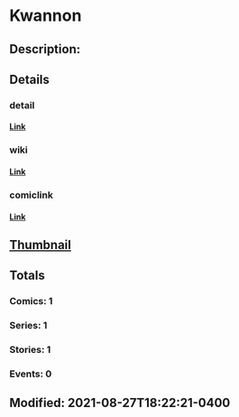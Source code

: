 # Kwannon
## Description: 
## Details
### detail
#### [Link](http://marvel.com/comics/characters/1013163/kwannon?utm_campaign=apiRef&utm_source=d8455188da2836f893171a8a63981172)
### wiki
#### [Link](http://marvel.com/universe/Kwannon?utm_campaign=apiRef&utm_source=d8455188da2836f893171a8a63981172)
### comiclink
#### [Link](http://marvel.com/comics/characters/1013163/kwannon?utm_campaign=apiRef&utm_source=d8455188da2836f893171a8a63981172)
## [Thumbnail](http://i.annihil.us/u/prod/marvel/i/mg/b/40/image_not_available.jpg)
## Totals
### Comics: 1
### Series: 1
### Stories: 1
### Events: 0
## Modified: 2021-08-27T18:22:21-0400